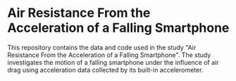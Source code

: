 # Air Resistance From the Acceleration of a Falling Smartphone

This repository contains the data and code used in the study "Air Resistance From the Acceleration of a Falling Smartphone". The study investigates the motion of a falling smartphone under the influence of air drag using acceleration data collected by its built-in accelerometer.
